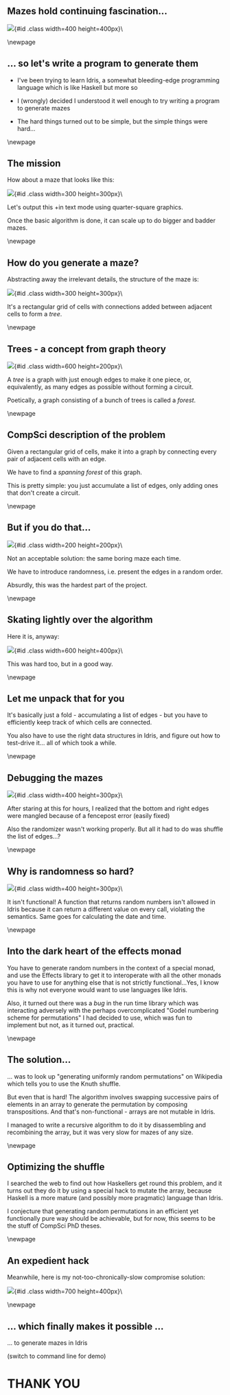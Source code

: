 ## Mazes hold continuing fascination...

![](images/dark-labyrinth.jpg){#id .class width=400 height=400px}\

\newpage

## ... so let's write a program to generate them

- I've been trying to learn Idris, a somewhat bleeding-edge programming language 
which is like Haskell but more so

- I (wrongly) decided I understood it well enough to try writing a program to 
generate mazes

- The hard things turned out to be simple, 
but the simple things were hard...

\newpage

## The mission

How about a maze that looks like this:

 
![](images/my-maze.png){#id .class width=300 height=300px}\


Let's output this +in text mode using quarter-square graphics.

Once the basic algorithm is done, it can scale up to do bigger and badder mazes.

\newpage

## How do you generate a maze?

Abstracting away the irrelevant details, the structure of the
maze is: 

![](images/skeleton-maze.jpg){#id .class width=300 height=300px}\
 
It's a rectangular grid of cells with connections added between adjacent cells to form a *tree*.

\newpage

## Trees - a concept from graph theory

![](images/about-trees.png){#id .class width=600 height=200px}\

A *tree* is a graph with just enough edges to make it one piece, or, equivalently, 
as many edges as possible without forming a circuit.

Poetically, a graph consisting of a bunch of trees is called a *forest*.

\newpage

## CompSci description of the problem

Given a rectangular grid of cells, make it into a graph by connecting
every pair of adjacent cells with an edge.

We have to find a *spanning forest* of this graph.

This is pretty simple: you just accumulate a list of edges,
only adding ones that don't create a circuit.    

\newpage

## But if you do that... 

![](images/boring-maze.jpg){#id .class width=200 height=200px}\

Not an acceptable solution: the same boring maze each time.

We have to introduce randomness, i.e. present the edges in a random order.

Absurdly, this was the hardest part of the project.

\newpage

## Skating lightly over the algorithm

Here it is, anyway: 

![](images/spanning-forest.png){#id .class width=600 height=400px}\

This was hard too, but in a good way. 

\newpage

## Let me unpack that for you

It's basically just a fold - accumulating a list of edges - but
you have to efficiently keep track of which cells are connected.

You also have to use the right data structures in Idris, 
and figure out how to test-drive it...
all of which took a while.

\newpage

## Debugging the mazes

![](images/mangled-maze.jpg){#id .class width=400 height=300px}\

After staring at this for hours, I realized that the bottom and right edges were
mangled because of a fencepost error (easily fixed)

Also the randomizer wasn't working properly. 
But all it had to do was shuffle the list of edges...?

\newpage

## Why is randomness so hard?

![](images/roulette-wheel.png){#id .class width=400 height=300px}\

It isn't functional! A function that returns random numbers isn't allowed in
Idris because it can return a different value on every call, violating the semantics.
Same goes for calculating the date and time.

\newpage

## Into the dark heart of the effects monad

You have to generate random numbers in the context of a special monad, and use the 
Effects library to get it to interoperate with all the other monads you have to use for
anything else that is not strictly functional...Yes, I know this is why not everyone 
would want to use languages like Idris. 

Also, it turned out there was a *bug* in the run time library which was interacting
adversely with the perhaps overcomplicated "Godel numbering scheme for permutations"
I had decided to use, which was fun to implement but not, as it turned out, practical.

\newpage

## The solution...

... was to look up "generating uniformly random permutations" on
Wikipedia which tells you to use the Knuth shuffle.

But even that is hard! The algorithm involves swapping successive pairs of elements in an 
array to generate the permutation by composing transpositions. And that's non-functional - arrays
are not mutable in Idris.  

I managed to write a recursive algorithm to do it by disassembling and recombining the array,
but it was very slow for mazes of any size.

\newpage

## Optimizing the shuffle

I searched the web to find out how Haskellers get round this problem, and it turns out they do it by
using a special hack to mutate the array, because Haskell is a more mature (and possibly more pragmatic) 
language than Idris.

I conjecture that generating random permutations in an efficient yet functionally pure way 
should be achievable, but for now, this seems to be the stuff of CompSci PhD theses. 

\newpage

## An expedient hack

Meanwhile, here is my not-too-chronically-slow compromise solution: 

![](images/shuffle-algorithm.png){#id .class width=700 height=400px}\ 
  
\newpage

## ... which finally makes it possible ...

... to generate mazes in Idris

(switch to command line for demo)

# THANK YOU   

